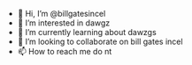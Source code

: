 - 👋 Hi, I’m @billgatesincel
- 👀 I’m interested in dawgz
- 🌱 I’m currently learning about dawzgs
- 💞️ I’m looking to collaborate on bill gates incel 
- 📫 How to reach me do nt

<!---
billgatesincel/billgatesincel is a ✨ special ✨ repository because its `README.md` (this file) appears on your GitHub profile.
You can click the Preview link to take a look at your changes.
--->
